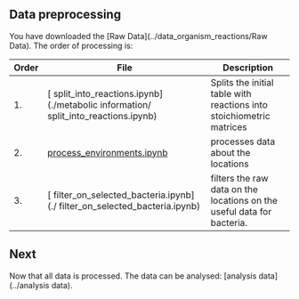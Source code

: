 ## Data preprocessing

You have downloaded the [Raw Data](../data_organism_reactions/Raw Data).
The order of processing is:

Order | File | Description
--- | ------------| -----------
1. | [ split_into_reactions.ipynb](./metabolic information/ split_into_reactions.ipynb) | Splits the initial table with reactions into stoichiometric matrices
2. | [process_environments.ipynb](./locations/process_environments.ipynb) | processes data about the locations
3. | [ filter_on_selected_bacteria.ipynb](./ filter_on_selected_bacteria.ipynb) | filters the raw data on the locations on the useful data for bacteria. 

## Next
Now that all data is processed. The data can be analysed: [analysis data](../analysis data). 
